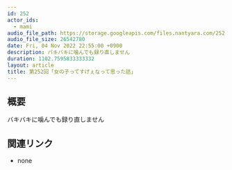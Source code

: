 ```yaml
---
id: 252
actor_ids:
  - mami
audio_file_path: https://storage.googleapis.com/files.nantyara.com/252.mp3
audio_file_size: 26542780
date: Fri, 04 Nov 2022 22:55:00 +0900
description: バキバキに噛んでも録り直しません
duration: 1102.7595833333332
layout: article
title: 第252回「女の子ってすげぇなって思った話」
---
```

## 概要

バキバキに噛んでも録り直しません

## 関連リンク

* none
